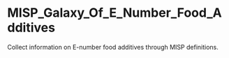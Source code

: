 # MISP_Galaxy_Of_E_Number_Food_Additives
Collect information on E-number food additives through MISP definitions.
